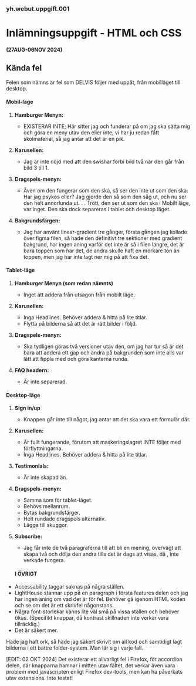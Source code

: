 ### yh.webut.uppgift.001
# Inlämningsuppgift - HTML och CSS 
#### (27AUG-06NOV 2024)


## Kända fel
Felen som nämns är fel som DELVIS följer med uppåt, från mobilläget till desktop.

#### Mobil-läge
1. **Hamburger Menyn:**
   - EXISTERAR INTE; Här sitter jag och funderar på om jag ska sätta mig och göra en meny utav den eller inte, vi har ju redan fått skolmaterial, så jag antar att det är en pik.

2. **Karusellen:**
   - Jag är inte nöjd med att den swishar förbi bild två när den går från bild 3 till 1.

3. **Dragspels-menyn:**
   - Även om den fungerar som den ska, så ser den inte ut som den ska. Har jag psykos eller? Jag gjorde den så som den såg ut, och nu ser den helt annorlunda ut. . . Trött, den ser ut som den ska i Mobilt läge, var inget. Den ska dock separeras i tablet och desktop läget.

4. **Bakgrundsfärgen:**
   - Jag har använt linear-gradient tre gånger, första gången jag kollade över figma filen, så hade den definitivt tre sektioner med gradient bakgrund, har ingen aning varför det inte är så i filen längre, det är bara toppen som har det, de andra skulle haft en mörkare ton än toppen, men jag har inte lagt ner mig på att fixa det.


#### Tablet-läge
1. **Hamburger Menyn (som redan nämnts)**
   - Inget att addera från utsagon från mobilt läge.

2. **Karusellen:**
   - Inga Headlines. Behöver addera & hitta på lite titlar.
   - Flytta på bilderna så att det är rätt bilder i följd.


3. **Dragspels-menyn:**
   - Ska tydligen göras två versioner utav den, om jag har tur så är det bara att addera ett gap och ändra på bakgrunden som inte alls var lätt att fippla med och göra kanterna runda.

4. **FAQ headern:**
   - Är inte separerad.

#### Desktop-läge
1. **Sign in/up**
   - Knappen går inte till något, jag antar att det ska vara ett formulär där.

2. **Karusellen:**
   - Är fullt fungerande, förutom att maskeringslagret INTE följer med förflyttningarna.
   - Inga Headlines. Behöver addera & hitta på lite titlar.

3. **Testimonials:**
   - Är inte skapad än.

4. **Dragspels-menyn:**
   - Samma som för tablet-läget. 
   - Behövs mellanrum. 
   - Bytas bakgrundsfärger.
   - Helt rundade dragspels alternativ. 
   - Lägga till skuggor.

3. **Subscribe:**
   - Jag får inte de två paragraferna till att bli en mening, övervägt att skapa två och dölja den andra tills det är dags att visas, då <span>, inte verkade fungera.

   #### I ÖVRIGT
- Accessability taggar saknas på några ställen.
- LightHouse stannar upp på en paragraph i första features delen och jag har ingen aning om vad det är för fel. Behöver gå igenom HTML koden och se om det är ett skrivfel någonstans.
- Några font-storlekar känns lite väl små på vissa ställen och behöver ökas. (Specifikt knappar, då kontrast skillnaden inte verkar vara tillräcklig.)
- Det är säkert mer.

Hade jag haft ork, så hade jag säkert skrivit om all kod och samtidigt lagt bilderna i ett bättre folder-system. Man lär sig i varje fall.

[EDIT: 02 OKT 2024]
Det existerar ett allvarligt fel i Firefox, för accordion delen, där knapparna hamnar i mitten utav fältet, det verkar även vara problem med javascripten enligt Firefox dev-tools, men kan ha påverkats utav extensions. Inte testat!
